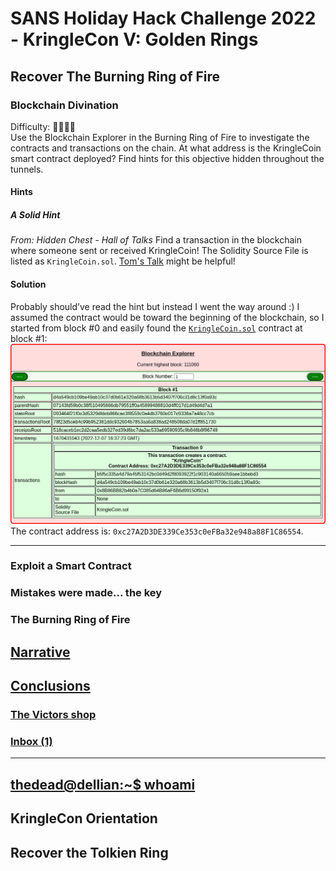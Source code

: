 # SANS Holiday Hack Challenge 2022 - KringleCon V: Golden Rings
## Recover The Burning Ring of Fire
### Blockchain Divination
Difficulty: :christmas_tree::christmas_tree::christmas_tree::christmas_tree:  
Use the Blockchain Explorer in the Burning Ring of Fire to investigate the contracts and transactions on the chain. At what address is the KringleCoin smart contract deployed? Find hints for this objective hidden throughout the tunnels.

#### Hints
##### A Solid Hint
*From: Hidden Chest - Hall of Talks*
Find a transaction in the blockchain where someone sent or received KringleCoin! The Solidity Source File is listed as `KringleCoin.sol`. [Tom's Talk](https://youtu.be/r3zj9DPC8VY) might be helpful!


#### Solution
Probably should’ve read the hint but instead I went the way around :) I assumed the contract would be toward the beginning of the blockchain, so I started from block #0 and easily found the [`KringleCoin.sol`](KringleCoin.sol) contract at block #1:  
![block1](imgs/block1.png)  
The contract address is: `0xc27A2D3DE339Ce353c0eFBa32e948a88F1C86554`.

---
### Exploit a Smart Contract
### Mistakes were made... the key
### The Burning Ring of Fire
## [Narrative](/README.md#narrative)
## [Conclusions](/README.md#conclusions)
### [The Victors shop](/README.md#the-victors-shop)
### [Inbox (1)](/README.md#inbox-1)
---
## [thedead@dellian:~$ whoami](/README.md#thedeaddellian-whoami)
## KringleCon Orientation
## Recover the Tolkien Ring
